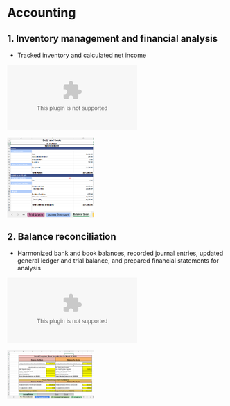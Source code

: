 # Accounting

## 1. Inventory management and financial analysis
- Tracked inventory and calculated net income

![View/download report](
https://github.com/rizsocial/Accounting/blob/main/Inventory%20management%20and%20financial%20analysis/2.%20Accounting%20project.xlsx)

<a href="https://github.com/rizsocial/Accounting/blob/main/Inventory%20management%20and%20financial%20analysis/2.%20Accounting%20project.xlsx">
    <img src="https://github.com/rizsocial/Accounting/blob/main/Inventory%20management%20and%20financial%20analysis/2.png" alt="View/download report" width="200">
</a>

## 2. Balance reconciliation
- Harmonized bank and book balances, recorded journal entries, updated general ledger and trial balance, and prepared financial statements for analysis

![View/download report](https://github.com/rizsocial/Accounting/blob/main/Balance%20reconciliation/4.%20Accounting%20project.xlsx)

<a href="https://github.com/rizsocial/Accounting/blob/main/Balance%20reconciliation/4.png">
    <img src="https://github.com/rizsocial/Accounting/blob/main/Balance%20reconciliation/4.png" alt="Screenshot" width="200">
</a>
